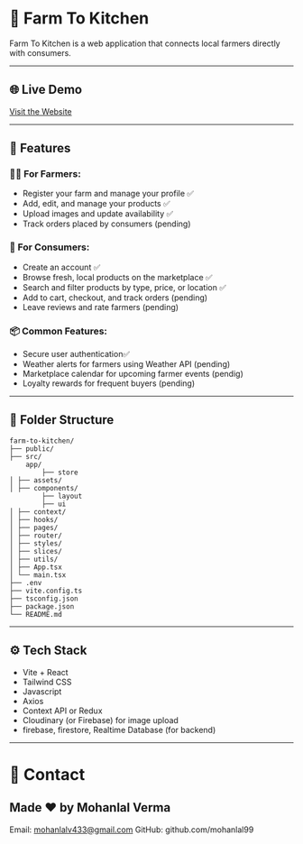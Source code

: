 # 🥕 Farm To Kitchen

Farm To Kitchen is a web application that connects local farmers directly with consumers.


---

## 🌐 Live Demo

[Visit the Website]()

---

## 📌 Features

### 👨‍🌾 For Farmers:
- Register your farm and manage your profile ✅
- Add, edit, and manage your products ✅
- Upload images and update availability ✅
- Track orders placed by consumers (pending)

### 🛒 For Consumers:
- Create an account ✅
- Browse fresh, local products on the marketplace ✅
- Search and filter products by type, price, or location ✅
- Add to cart, checkout, and track orders (pending)
- Leave reviews and rate farmers (pending)

### 📦 Common Features:
- Secure user authentication✅
- Weather alerts for farmers using Weather API (pending)
- Marketplace calendar for upcoming farmer events (pendig)
- Loyalty rewards for frequent buyers (pending)

---

## 📁 Folder Structure
```
farm-to-kitchen/
├── public/
├── src/
    app/
        ├── store
│ ├── assets/
│ ├── components/
        ├── layout
        ├── ui
│ ├── context/
│ ├── hooks/
│ ├── pages/
│ ├── router/
│ ├── styles/
│ ├── slices/
│ ├── utils/
│ ├── App.tsx
│ └── main.tsx
├── .env
├── vite.config.ts
├── tsconfig.json
├── package.json
└── README.md
```
---

## ⚙️ Tech Stack

- Vite + React
- Tailwind CSS
- Javascript
- Axios
- Context API or Redux
- Cloudinary (or Firebase) for image upload
- firebase, firestore, Realtime Database (for backend)



<hr>

# 📩 Contact
## Made ❤️ by Mohanlal Verma
Email: mohanlalv433@gmail.com
GitHub: github.com/mohanlal99